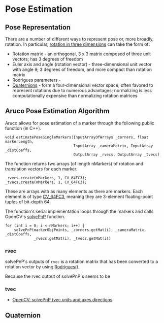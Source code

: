 # Pose Estimation
## Pose Representation
There are a number of different ways to represent pose or, more broadly, rotation. In particular, [rotation in three dimensions](https://en.wikipedia.org/wiki/Rotation_formalisms_in_three_dimensions) can take the form of:
* Rotation matrix - an orthogonal, 3 x 3 matrix composed of three unit vectors; has 3 degrees of freedom
* Euler axis and angle (rotation vector) - three-dimensional unit vector with angle θ; 3 degrees of freedom, and more compact than rotation matrix
* Rodrigues parameters - 
* [Quaternions](https://en.wikipedia.org/wiki/Quaternions_and_spatial_rotation) - form a four-dimensional vector space; often favored to represent rotations due to numerous advantages; normalizing is less computationally expensive than normalizing rotation matrices

## Aruco Pose Estimation Algorithm
Aruco allows for pose estimation of a marker through the following public function (in C++).
```
void estimatePoseSingleMarkers(InputArrayOfArrays _corners, float markerLength,
                               InputArray _cameraMatrix, InputArray _distCoeffs,
                               OutputArray _rvecs, OutputArray _tvecs)
```
The function returns two arrays (of length nMarkers) of rotation and translation vectors for each marker.
```
_rvecs.create(nMarkers, 1, CV_64FC3);
_tvecs.create(nMarkers, 1, CV_64FC3);
```
These are arrays with as many elements as there are markers. Each element is of type [CV_64FC3](http://docs.opencv.org/trunk/d0/d3a/classcv_1_1DataType.html), meaning they are 3-element floating-point tuples of bit-depth 64.

The function's serial implementation loops through the markers and calls OpenCV's [solvePnP](http://docs.opencv.org/3.0-beta/modules/calib3d/doc/camera_calibration_and_3d_reconstruction.html#solvepnp) function.
```
for (int i = 0; i < nMarkers; i++) {
    solvePnP(markerObjPoints, _corners.getMat(i), _cameraMatrix, _distCoeffs,
             _rvecs.getMat(i), _tvecs.getMat(i))
```
### rvec
solvePnP's outputs of ```rvec``` is a rotation matrix that has been converted to a rotation vector by using [Rodrigues()](http://docs.opencv.org/3.0-beta/modules/calib3d/doc/camera_calibration_and_3d_reconstruction.html#rodrigues).

Because the rvec output of solvePnP's seems to be 
 
### tvec
* [OpenCV: solvePnP tvec units and axes directions](http://stackoverflow.com/questions/17423302/opencv-solvepnp-tvec-units-and-axes-directions)

## Quaternion

